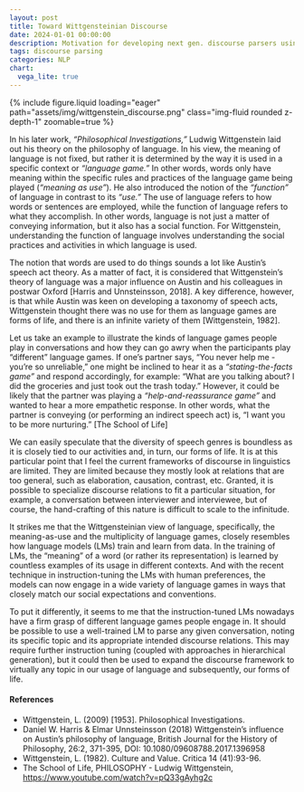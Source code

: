 ```yaml
---
layout: post
title: Toward Wittgensteinian Discourse
date: 2024-01-01 00:00:00
description: Motivation for developing next gen. discourse parsers using LLMs.
tags: discourse parsing
categories: NLP
chart:
  vega_lite: true
---
```

{% include figure.liquid loading="eager" path="assets/img/wittgenstein_discourse.png" class="img-fluid rounded z-depth-1" zoomable=true %}

In his later work, *“Philosophical Investigations,”* Ludwig Wittgenstein laid out his theory on the philosophy of language. In his view, the meaning of language is not fixed, but rather it is determined by the way it is used in a specific context or *“language game.”* In other words, words only have meaning within the specific rules and practices of the language game being played (*“meaning as use”*). He also introduced the notion of the *“function”* of language in contrast to its *“use.”* The use of language refers to how words or sentences are employed, while the function of language refers to what they accomplish. In other words, language is not just a matter of conveying information, but it also has a social function. For Wittgenstein, understanding the function of language involves understanding the social practices and activities in which language is used.

The notion that words are used to do things sounds a lot like Austin’s speech act theory. As a matter of fact, it is considered that Wittgenstein’s theory of language was a major influence on Austin and his colleagues in postwar Oxford [Harris and Unnsteinsson, 2018]. A key difference, however, is that while Austin was keen on developing a taxonomy of speech acts, Wittgenstein thought there was no use for them as language games are forms of life, and there is an infinite variety of them [Wittgenstein, 1982].

Let us take an example to illustrate the kinds of language games people play in conversations and how they can go awry when the participants play “different” language games. If one’s partner says, “You never help me - you’re so unreliable,” one might be inclined to hear it as a *“stating-the-facts game”* and respond accordingly, for example: “What are you talking about? I did the groceries and just took out the trash today.” However, it could be likely that the partner was playing a *“help-and-reassurance game”* and wanted to hear a more empathetic response. In other words, what the partner is conveying (or performing an indirect speech act) is, “I want you to be more nurturing.” [The School of Life]

We can easily speculate that the diversity of speech genres is boundless as it is closely tied to our activities and, in turn, our forms of life. It is at this particular point that I feel the current frameworks of discourse in linguistics are limited. They are limited because they mostly look at relations that are too general, such as elaboration, causation, contrast, etc. Granted, it is possible to specialize discourse relations to fit a particular situation, for example, a conversation between interviewer and interviewee, but of course, the hand-crafting of this nature is difficult to scale to the infinitude.

It strikes me that the Wittgensteinian view of language, specifically, the meaning-as-use and the multiplicity of language games, closely resembles how language models (LMs) train and learn from data. In the training of LMs, the “meaning” of a word (or rather its representation) is learned by countless examples of its usage in different contexts. And with the recent technique in instruction-tuning the LMs with human preferences, the models can now engage in a wide variety of language games in ways that closely match our social expectations and conventions.

To put it differently, it seems to me that the instruction-tuned LMs nowadays have a firm grasp of different language games people engage in. It should be possible to use a well-trained LM to parse any given conversation, noting its specific topic and its appropriate intended discourse relations. This may require further instruction tuning (coupled with approaches in hierarchical generation), but it could then be used to expand the discourse framework to virtually any topic in our usage of language and subsequently, our forms of life.

#### References
- Wittgenstein, L. (2009) [1953]. Philosophical Investigations.
- Daniel W. Harris & Elmar Unnsteinsson (2018) Wittgenstein’s influence on Austin’s philosophy of language, British Journal for the History of Philosophy, 26:2, 371-395, DOI: 10.1080/09608788.2017.1396958
- Wittgenstein, L. (1982). Culture and Value. Critica 14 (41):93-96.
- The School of Life, PHILOSOPHY - Ludwig Wittgenstein, https://www.youtube.com/watch?v=pQ33gAyhg2c
